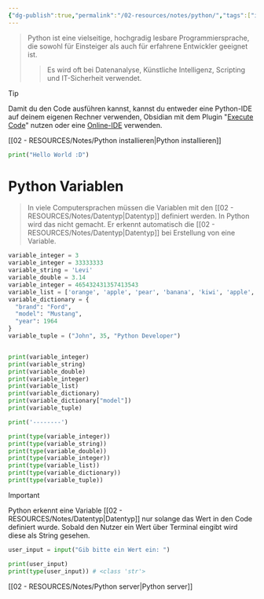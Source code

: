 ```yaml
---
{"dg-publish":true,"permalink":"/02-resources/notes/python/","tags":["inProgress","code/python","GFN/LF08"],"noteIcon":"","updated":"2024-08-19T09:34:26.000+02:00"}
---
```


>Python ist eine vielseitige, hochgradig lesbare Programmiersprache, die sowohl für Einsteiger als auch für erfahrene Entwickler geeignet ist.
>>Es wird oft bei Datenanalyse, Künstliche Intelligenz, Scripting und IT-Sicherheit verwendet.

>[!tip] 
>Damit du den Code ausführen kannst, kannst du entweder eine Python-IDE auf deinem eigenen Rechner verwenden, Obsidian mit dem Plugin "[Execute Code](https://github.com/twibiral/obsidian-execute-code)" nutzen oder eine [Online-IDE](https://www.online-python.com/) verwenden.


[[02 - RESOURCES/Notes/Python installieren\|Python installieren]]

```python
print("Hello World :D")
```

# Python Variablen
>In viele Computersprachen müssen die Variablen mit den [[02 - RESOURCES/Notes/Datentyp\|Datentyp]] definiert werden.
>In Python wird das nicht gemacht. Er erkennt automatisch die [[02 - RESOURCES/Notes/Datentyp\|Datentyp]] bei Erstellung von eine Variable. 

```python
variable_integer = 3
variable_integer = 33333333
variable_string = 'Levi'
variable_double = 3.14
variable_integer = 465432431357413543
variable_list = ['orange', 'apple', 'pear', 'banana', 'kiwi', 'apple', 'banana']
variable_dictionary = {  
  "brand": "Ford",
  "model": "Mustang",
  "year": 1964  
}
variable_tuple = ("John", 35, "Python Developer")


print(variable_integer)
print(variable_string)
print(variable_double)
print(variable_integer)
print(variable_list)
print(variable_dictionary)
print(variable_dictionary["model"])
print(variable_tuple)

print('--------')

print(type(variable_integer))
print(type(variable_string))
print(type(variable_double))
print(type(variable_integer))
print(type(variable_list))
print(type(variable_dictionary))
print(type(variable_tuple))
```

>[!important] 
>Python erkennt eine Variable [[02 - RESOURCES/Notes/Datentyp\|Datentyp]] nur solange das Wert in den Code definiert wurde.
>Sobald den Nutzer ein Wert über Terminal eingibt wird diese als String gesehen.

```python
user_input = input("Gib bitte ein Wert ein: ")

print(user_input)
print(type(user_input)) # <class 'str'>
```
















[[02 - RESOURCES/Notes/Python server\|Python server]]